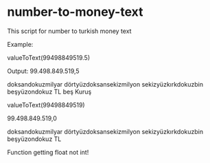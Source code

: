 # number-to-money-text
This script for number to turkish money text

Example:

valueToText(99498849519.5)

Output:
99.498.849.519,5


doksandokuzmilyar dörtyüzdoksansekizmilyon sekizyüzkırkdokuzbin beşyüzondokuz TL beş Kuruş



valueToText(99498849519)

99.498.849.519,0


doksandokuzmilyar dörtyüzdoksansekizmilyon sekizyüzkırkdokuzbin beşyüzondokuz TL


Function getting float not int!
